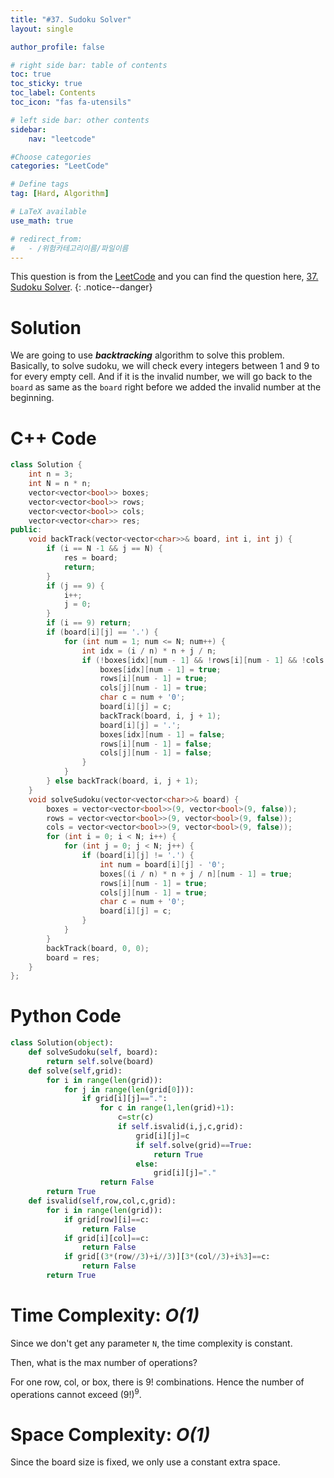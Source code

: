 ```yaml
---
title: "#37. Sudoku Solver"
layout: single

author_profile: false

# right side bar: table of contents
toc: true
toc_sticky: true
toc_label: Contents
toc_icon: "fas fa-utensils"

# left side bar: other contents
sidebar:
    nav: "leetcode"

#Choose categories
categories: "LeetCode"

# Define tags
tag: [Hard, Algorithm]

# LaTeX available
use_math: true

# redirect_from:
#   - /위험카테고리이름/파일이름
---
```


This question is from the [LeetCode](https://leetcode.com) and you can find the question here, [37. Sudoku Solver](https://leetcode.com/problems/sudoku-solver/).
{: .notice--danger}

# Solution
We are going to use ***backtracking*** algorithm to solve this problem. Basically, to solve sudoku, we will check every integers between 1 and 9 to for every empty cell. And if it is the invalid number, we will go back to the `board` as same as the `board` right before we added the invalid number at the beginning.

# C++ Code
```c++
class Solution {
    int n = 3;
    int N = n * n;
    vector<vector<bool>> boxes;
    vector<vector<bool>> rows;
    vector<vector<bool>> cols;
    vector<vector<char>> res;
public:
    void backTrack(vector<vector<char>>& board, int i, int j) {
        if (i == N -1 && j == N) {
            res = board;
            return;
        }
        if (j == 9) {
            i++;
            j = 0;
        }
        if (i == 9) return;
        if (board[i][j] == '.') {
            for (int num = 1; num <= N; num++) {
                int idx = (i / n) * n + j / n;
                if (!boxes[idx][num - 1] && !rows[i][num - 1] && !cols[j][num - 1]) {
                    boxes[idx][num - 1] = true;
                    rows[i][num - 1] = true;
                    cols[j][num - 1] = true;
                    char c = num + '0';
                    board[i][j] = c;
                    backTrack(board, i, j + 1);
                    board[i][j] = '.';
                    boxes[idx][num - 1] = false;
                    rows[i][num - 1] = false;
                    cols[j][num - 1] = false;
                }
            }
        } else backTrack(board, i, j + 1);
    }
    void solveSudoku(vector<vector<char>>& board) {
        boxes = vector<vector<bool>>(9, vector<bool>(9, false));
        rows = vector<vector<bool>>(9, vector<bool>(9, false));
        cols = vector<vector<bool>>(9, vector<bool>(9, false));
        for (int i = 0; i < N; i++) {
            for (int j = 0; j < N; j++) {
                if (board[i][j] != '.') {
                    int num = board[i][j] - '0';
                    boxes[(i / n) * n + j / n][num - 1] = true;
                    rows[i][num - 1] = true;
                    cols[j][num - 1] = true;
                    char c = num + '0';
                    board[i][j] = c;
                }
            }
        }
        backTrack(board, 0, 0);
        board = res;
    }
};
```

# Python Code
~~~python
class Solution(object):
    def solveSudoku(self, board):
        return self.solve(board)
    def solve(self,grid):
        for i in range(len(grid)):
            for j in range(len(grid[0])):
                if grid[i][j]==".":
                    for c in range(1,len(grid)+1):
                        c=str(c)
                        if self.isvalid(i,j,c,grid):
                            grid[i][j]=c
                            if self.solve(grid)==True:
                                return True
                            else:
                                grid[i][j]="."
                    return False
        return True
    def isvalid(self,row,col,c,grid):
        for i in range(len(grid)):
            if grid[row][i]==c:
                return False
            if grid[i][col]==c:
                return False
            if grid[(3*(row//3)+i//3)][3*(col//3)+i%3]==c:
                return False
        return True
~~~

# Time Complexity: *$O(1)$*
Since we don't get any parameter `N`, the time complexity is constant.

Then, what is the max number of operations?

For one row, col, or box, there is $9!$ combinations. Hence the number of operations cannot exceed $(9!)^{9}$.

# Space Complexity: *$O(1)$*
Since the board size is fixed, we only use a constant extra space.
